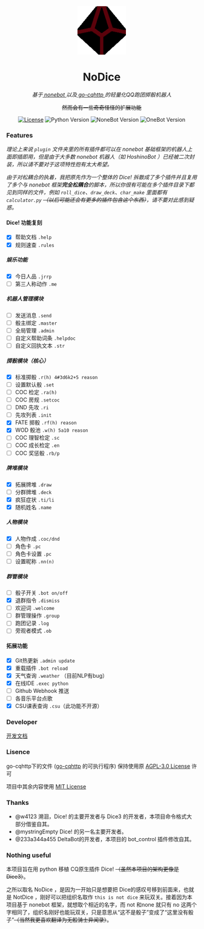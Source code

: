 <div align="center">
	<img width="128" src="docs/nodice.png" alt="logo"></br>

# NoDice

*基于[ nonebot ](https://github.com/nonebot/nonebot)以及[ go-cqhttp ](https://github.com/Mrs4s/go-cqhttp)的轻量化QQ跑团掷骰机器人*

~~然而会有一些奇奇怪怪的扩展功能~~

[![License](https://img.shields.io/github/license/thereisnodice/nodice)](LICENSE)
![Python Version](https://img.shields.io/badge/python-3.7+-blue.svg)
![NoneBot Version](https://img.shields.io/badge/nonebot-1+-red.svg)
![OneBot Version](https://img.shields.io/badge/OneBot-v11-black)

</div>

### Features

*理论上来说 `plugin` 文件夹里的所有插件都可以在 nonebot 基础框架的机器人上面即插即用，但是由于大多数 nonebot 机器人（如 HoshinoBot ）已经被二次封装，所以请不要对于这项特性抱有太大希望。*

*由于对松耦合的执着，我把原先作为一个整体的 Dice! 拆散成了多个插件并且复用了多个与 nonebot 框架**完全松耦合**的脚本，所以你很有可能在多个插件目录下都见到同样的文件，例如 `roll_dice`、`draw_deck`、`char_make` 里面都有 `calculator.py` ~~（以后可能还会有更多的插件包含这个东西）~~，请不要对此感到疑惑。*

#### Dice! 功能复刻

- [x] 帮助文档 `.help`
- [x] 规则速查 `.rules`
  
##### 娱乐功能

- [x] 今日人品 `.jrrp`
- [ ] 第三人称动作 `.me`

##### 机器人管理模块

- [ ] 发送消息 `.send`
- [ ] 骰主绑定 `.master`
- [ ] 全局管理 `.admin`
- [ ] 自定义帮助词条 `.helpdoc`
- [ ] 自定义回执文本 `.str`

##### 掷骰模块（核心）

- [x] 标准掷骰 `.r(h) 4#3d6k2+5 reason`
- [ ] 设置默认骰 `.set`
- [ ] COC 检定 `.ra(h)`
- [ ] COC 房规 `.setcoc`
- [ ] DND 先攻 `.ri`
- [ ] 先攻列表 `.init`
- [x] FATE 掷骰 `.rf(h) reason`
- [x] WOD 骰池 `.w(h) 5a10 reason`
- [ ] COC 理智检定 `.sc`
- [ ] COC 成长检定 `.en`
- [ ] COC 奖惩骰 `.rb/p`

##### 牌堆模块

- [x] 拓展牌堆 `.draw` 
- [ ] 分群牌堆 `.deck`
- [x] 疯狂症状 `.ti/li`
- [x] 随机姓名 `.name`

##### 人物模块

- [x] 人物作成 `.coc/dnd`
- [ ] 角色卡 `.pc`
- [ ] 角色卡设置 `.pc`
- [ ] 设置昵称 `.nn(n)`

##### 群管模块

- [ ] 骰子开关 `.bot on/off`
- [x] 退群指令  `.dismiss`
- [ ] 欢迎词 `.welcome`
- [ ] 群管理操作 `.group`
- [ ] 跑团记录 `.log`
- [ ] 旁观者模式 `.ob`

#### 拓展功能

- [x] Git热更新 `.admin update`
- [x] 重载插件 `.bot reload`
- [x] 天气查询 `.weather` （目前NLP有bug）
- [x] 在线IDE `.exec python`
- [ ] Github Webhook 推送
- [ ] 各音乐平台点歌
- [x] CSU课表查询 `.csu`（此功能不开源）

### Developer

[开发文档](./docs/DEVELOPER.md)

### Lisence

go-cqhttp下的文件 ([go-cqhttp](https://github.com/Mrs4s/go-cqhttp) 的可执行程序) 保持使用原 [AGPL-3.0 License](https://github.com/Mrs4s/go-cqhttp/blob/master/LICENSE) 许可

项目中其余内容使用 [MIT License](LICENSE)

### Thanks

- @w4123 溯洄，Dice! 的主要开发者与 Dice3 的开发者，本项目命令格式大部分借鉴自其。
- @mystringEmpty Dice! 的另一名主要开发者。
- @233a344a455 DeltaBot的开发者，本项目的 bot_control 插件修改自其。

### Nothing useful

本项目旨在用 python 移植 CQ原生插件 Dice! ~~（虽然本项目的架构更像是 Dice3）~~。

之所以取名 NoDice ，是因为一开始只是想要把 Dice的感叹号移到前面来，也就是 NotDice ，刚好可以把组织名取作 `this is not dice` 来玩双关。接着因为本项目基于 nonebot 框架，就想取个相近的名字，而 not 和none 就只有 no 这两个字相同了，组织名刚好也能玩双关，只是意思从“这不是骰子”变成了“这里没有骰子”~~（当然我更喜欢翻译为无骰骑士异闻录）~~。